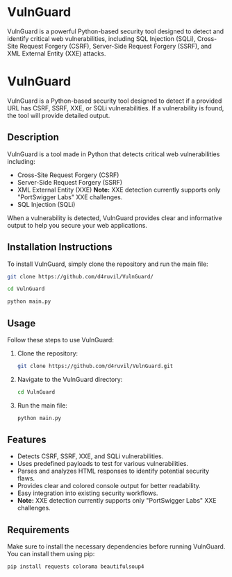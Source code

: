# VulnGuard
VulnGuard is a powerful Python-based security tool designed to detect and identify critical web vulnerabilities, including SQL Injection (SQLi), Cross-Site Request Forgery (CSRF), Server-Side Request Forgery (SSRF), and XML External Entity (XXE) attacks.

# VulnGuard

VulnGuard is a Python-based security tool designed to detect if a provided URL has CSRF, SSRF, XXE, or SQLi vulnerabilities. If a vulnerability is found, the tool will provide detailed output.

## Description

VulnGuard is a tool made in Python that detects critical web vulnerabilities including:
- Cross-Site Request Forgery (CSRF)
- Server-Side Request Forgery (SSRF)
- XML External Entity (XXE)  **Note:** XXE detection currently supports only "PortSwigger Labs" XXE challenges.
- SQL Injection (SQLi)

When a vulnerability is detected, VulnGuard provides clear and informative output to help you secure your web applications.

## Installation Instructions

To install VulnGuard, simply clone the repository and run the main file:

```bash
git clone https://github.com/d4ruvil/VulnGuard/
```
```bash
cd VulnGuard
```
```bash
python main.py
```
## Usage

Follow these steps to use VulnGuard:

1. Clone the repository:
    ```bash
    git clone https://github.com/d4ruvil/VulnGuard.git
    ```

2. Navigate to the VulnGuard directory:
    ```bash
    cd VulnGuard
    ```

3. Run the main file:
    ```bash
    python main.py
    ```

## Features

- Detects CSRF, SSRF, XXE, and SQLi vulnerabilities.
- Uses predefined payloads to test for various vulnerabilities.
- Parses and analyzes HTML responses to identify potential security flaws.
- Provides clear and colored console output for better readability.
- Easy integration into existing security workflows.
- **Note:** XXE detection currently supports only "PortSwigger Labs" XXE challenges.


## Requirements

Make sure to install the necessary dependencies before running VulnGuard. You can install them using pip:

```bash
pip install requests colorama beautifulsoup4
